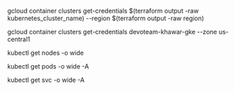 gcloud container clusters get-credentials $(terraform output -raw kubernetes_cluster_name) --region $(terraform output -raw region)

gcloud container clusters get-credentials devoteam-khawar-gke --zone us-central1

kubectl get nodes -o wide

kubectl get pods  -o wide -A

kubectl get svc  -o wide -A